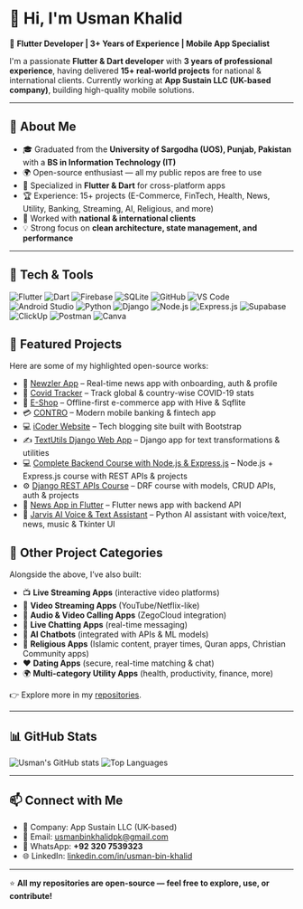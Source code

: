 # 👋 Hi, I'm Usman Khalid

🚀 **Flutter Developer | 3+ Years of Experience | Mobile App Specialist**

I'm a passionate **Flutter & Dart developer** with **3 years of professional experience**, having delivered **15+ real-world projects** for national & international clients.
Currently working at **App Sustain LLC (UK-based company)**, building high-quality mobile solutions.

---

## 💼 About Me
- 🎓 Graduated from the **University of Sargodha (UOS), Punjab, Pakistan** with a **BS in Information Technology (IT)**
- 🌍 Open-source enthusiast — all my public repos are free to use
- 📱 Specialized in **Flutter & Dart** for cross-platform apps
- 🏆 Experience: 15+ projects (E-Commerce, FinTech, Health, News, Utility, Banking, Streaming, AI, Religious, and more)
- 🤝 Worked with **national & international clients**
- 💡 Strong focus on **clean architecture, state management, and performance**

---

## 🔨 Tech & Tools
![Flutter](https://img.shields.io/badge/Flutter-02569B?logo=flutter&logoColor=white)
![Dart](https://img.shields.io/badge/Dart-0175C2?logo=dart&logoColor=white)
![Firebase](https://img.shields.io/badge/Firebase-FFCA28?logo=firebase&logoColor=black)
![SQLite](https://img.shields.io/badge/SQLite-003B57?logo=sqlite&logoColor=white)
![GitHub](https://img.shields.io/badge/GitHub-181717?logo=github&logoColor=white)
![VS Code](https://img.shields.io/badge/VS%20Code-007ACC?logo=visualstudiocode&logoColor=white)
![Android Studio](https://img.shields.io/badge/Android%20Studio-3DDC84?logo=androidstudio&logoColor=white)
![Python](https://img.shields.io/badge/Python-3776AB?logo=python&logoColor=white)
![Django](https://img.shields.io/badge/Django-092E20?logo=django&logoColor=white)
![Node.js](https://img.shields.io/badge/Node.js-339933?logo=nodedotjs&logoColor=white)
![Express.js](https://img.shields.io/badge/Express.js-000000?logo=express&logoColor=white)
![Supabase](https://img.shields.io/badge/Supabase-3FCF8E?logo=supabase&logoColor=white)
![ClickUp](https://img.shields.io/badge/ClickUp-7B68EE?logo=clickup&logoColor=white)
![Postman](https://img.shields.io/badge/Postman-FF6C37?logo=postman&logoColor=white)
![Canva](https://img.shields.io/badge/Canva-00C4CC?logo=canva&logoColor=white)

## 📂 Featured Projects
Here are some of my highlighted open-source works:

- 📰 [Newzler App](https://github.com/Usman-bin-Khalid/Newzler-App) – Real-time news app with onboarding, auth & profile
- 🦠 [Covid Tracker](https://github.com/Usman-bin-Khalid/Covid-Tracker) – Track global & country-wise COVID-19 stats
- 🛒 [E-Shop](https://github.com/Usman-bin-Khalid/E-Shop) – Offline-first e-commerce app with Hive & Sqflite
- 💳 [CONTRO](https://github.com/Usman-bin-Khalid/CONTRO-App) – Modern mobile banking & fintech app
- 💻 [iCoder Website](https://github.com/Usman-bin-Khalid/iCoder-Website-Using-BootStrap) – Tech blogging site built with Bootstrap
- ✍️ [TextUtils Django Web App](https://github.com/Usman-bin-Khalid/Text_Utils_Django_Website) – Django app for text transformations & utilities
- 💻 [Complete Backend Course with Node.js & Express.js](https://github.com/Usman-bin-Khalid/Complete-Course-Backend-Node-Js-Express-Js-Mongo-DB-REST-APIs.git) – Node.js + Express.js course with REST APIs & projects
- ⚙️ [Django REST APIs Course](https://github.com/Usman-bin-Khalid/Django-Rest-APIs-Complete-Course.git) – DRF course with models, CRUD APIs, auth & projects
- 📱 [News App in Flutter](https://github.com/Usman-bin-Khalid/News_App_Complete-Frontend-Backend-API-.git) – Flutter news app with backend API
- 🤖 [Jarvis AI Voice & Text Assistant](https://github.com/Usman-bin-Khalid/Jarvis-AI-Voice-and-Text-Assistant-Python-.git) – Python AI assistant with voice/text, news, music & Tkinter UI


## 📂 Other Project Categories
Alongside the above, I’ve also built:
- 📺 **Live Streaming Apps** (interactive video platforms)
- 🎥 **Video Streaming Apps** (YouTube/Netflix-like)
- 📡 **Audio & Video Calling Apps** (ZegoCloud integration)
- 💬 **Live Chatting Apps** (real-time messaging)
- 🤖 **AI Chatbots** (integrated with APIs & ML models)
- 📖 **Religious Apps** (Islamic content, prayer times, Quran apps, Christian Community apps)
- ❤️ **Dating Apps** (secure, real-time matching & chat)
- 🌍 **Multi-category Utility Apps** (health, productivity, finance, more)

👉 Explore more in my [repositories](https://github.com/Usman-bin-Khalid?tab=repositories).

---

## 📊 GitHub Stats
![Usman's GitHub stats](https://github-readme-stats.vercel.app/api?username=Usman-bin-Khalid&show_icons=true&theme=tokyonight)
![Top Languages](https://github-readme-stats.vercel.app/api/top-langs/?username=Usman-bin-Khalid&layout=compact&theme=tokyonight)

---

## 📫 Connect with Me
- 💼 Company: App Sustain LLC (UK-based)
- 📧 Email: usmanbinkhalidpk@gmail.com
- 📱 WhatsApp: **+92 320 7539323**
- 🌐 LinkedIn: [linkedin.com/in/usman-bin-khalid](https://www.linkedin.com/in/usmanbinkhalidpk)

---

⭐ **All my repositories are open-source — feel free to explore, use, or contribute!**
